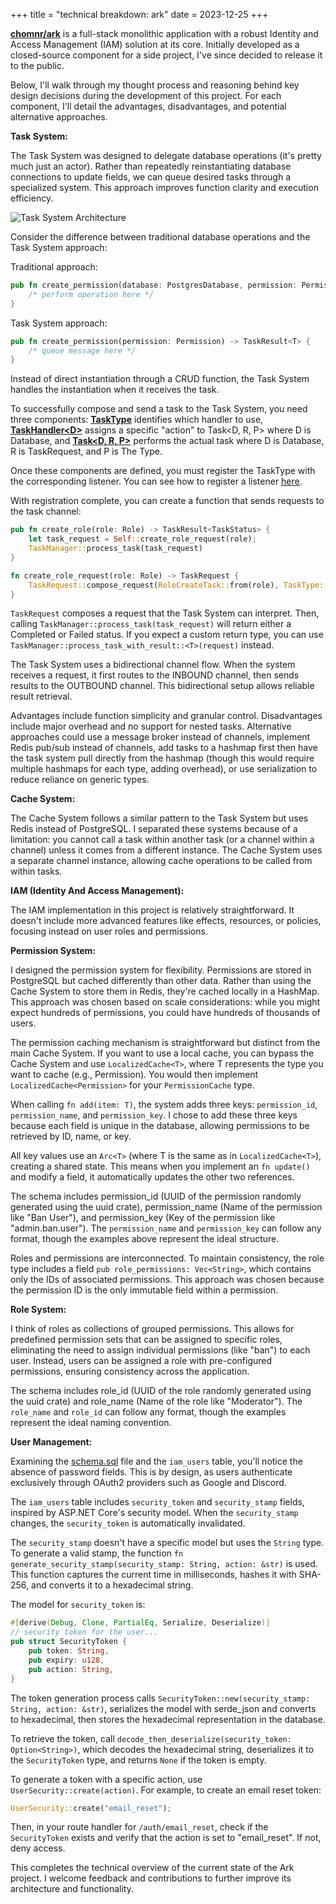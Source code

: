 +++
title = "technical breakdown: ark"
date = 2023-12-25
+++

[**chomnr/ark**](https://github.com/chomnr/ark) is a full-stack monolithic application with a robust Identity and Access Management (IAM) solution at its core. Initially developed as a closed-source component for a side project, I've since decided to release it to the public.

Below, I'll walk through my thought process and reasoning behind key design decisions during the development of this project. For each component, I'll detail the advantages, disadvantages, and potential alternative approaches.

**Task System:**

The Task System was designed to delegate database operations (it's pretty much just an actor). Rather than repeatedly reinstantiating database connections to update fields, we can queue desired tasks through a specialized system. This approach improves function clarity and execution efficiency.

![Task System Architecture](https://substackcdn.com/image/fetch/w_1456,c_limit,f_auto,q_auto:good,fl_progressive:steep/https%3A%2F%2Fsubstack-post-media.s3.amazonaws.com%2Fpublic%2Fimages%2Fe7391452-e63c-4bf5-995b-1c62aa48c8aa_676x316.png)

Consider the difference between traditional database operations and the Task System approach:

Traditional approach:
```rust
pub fn create_permission(database: PostgresDatabase, permission: Permission) -> Result<T> {
    /* perform operation here */
}
```

Task System approach:
```rust
pub fn create_permission(permission: Permission) -> TaskResult<T> {
    /* queue message here */
}
```

Instead of direct instantiation through a CRUD function, the Task System handles the instantiation when it receives the task.

To successfully compose and send a task to the Task System, you need three components: [**TaskType**](https://github.com/notpointless/ark/blob/afcea9414389ddc29ce34fa782ac4e96fb990cc3/src/app/service/task/message.rs#L27) identifies which handler to use, [**TaskHandler\<D\>**](https://github.com/notpointless/ark/blob/afcea9414389ddc29ce34fa782ac4e96fb990cc3/src/app/platform/iam/role/task.rs#L22) assigns a specific "action" to Task\<D, R, P\> where D is Database, and [**Task\<D, R, P\>**](https://github.com/notpointless/ark/blob/afcea9414389ddc29ce34fa782ac4e96fb990cc3/src/app/platform/iam/role/task.rs#L189) performs the actual task where D is Database, R is TaskRequest, and P is The Type.

Once these components are defined, you must register the TaskType with the corresponding listener. You can see how to register a listener [here](https://github.com/notpointless/ark/blob/afcea9414389ddc29ce34fa782ac4e96fb990cc3/src/app/service/task/manager.rs#L174).

With registration complete, you can create a function that sends requests to the task channel:

```rust
pub fn create_role(role: Role) -> TaskResult<TaskStatus> {
    let task_request = Self::create_role_request(role);
    TaskManager::process_task(task_request)
}

fn create_role_request(role: Role) -> TaskRequest {
    TaskRequest::compose_request(RoleCreateTask::from(role), TaskType::Role, "role_create")
}
```

`TaskRequest` composes a request that the Task System can interpret. Then, calling `TaskManager::process_task(task_request)` will return either a Completed or Failed status. If you expect a custom return type, you can use `TaskManager::process_task_with_result::<T>(request)` instead.

The Task System uses a bidirectional channel flow. When the system receives a request, it first routes to the INBOUND channel, then sends results to the OUTBOUND channel. This bidirectional setup allows reliable result retrieval.

Advantages include function simplicity and granular control. Disadvantages include major overhead and no support for nested tasks. Alternative approaches could use a message broker instead of channels, implement Redis pub/sub instead of channels, add tasks to a hashmap first then have the task system pull directly from the hashmap (though this would require multiple hashmaps for each type, adding overhead), or use serialization to reduce reliance on generic types.

**Cache System:**

The Cache System follows a similar pattern to the Task System but uses Redis instead of PostgreSQL. I separated these systems because of a limitation: you cannot call a task within another task (or a channel within a channel) unless it comes from a different instance. The Cache System uses a separate channel instance, allowing cache operations to be called from within tasks.

**IAM (Identity And Access Management):**

The IAM implementation in this project is relatively straightforward. It doesn't include more advanced features like effects, resources, or policies, focusing instead on user roles and permissions.

**Permission System:**

I designed the permission system for flexibility. Permissions are stored in PostgreSQL but cached differently than other data. Rather than using the Cache System to store them in Redis, they're cached locally in a HashMap. This approach was chosen based on scale considerations: while you might expect hundreds of permissions, you could have hundreds of thousands of users.

The permission caching mechanism is straightforward but distinct from the main Cache System. If you want to use a local cache, you can bypass the Cache System and use `LocalizedCache<T>`, where T represents the type you want to cache (e.g., Permission). You would then implement `LocalizedCache<Permission>` for your `PermissionCache` type.

When calling `fn add(item: T)`, the system adds three keys: `permission_id`, `permission_name`, and `permission_key`. I chose to add these three keys because each field is unique in the database, allowing permissions to be retrieved by ID, name, or key.

All key values use an `Arc<T>` (where T is the same as in `LocalizedCache<T>`), creating a shared state. This means when you implement an `fn update()` and modify a field, it automatically updates the other two references.

The schema includes permission_id (UUID of the permission randomly generated using the uuid crate), permission_name (Name of the permission like "Ban User"), and permission_key (Key of the permission like "admin.ban.user"). The `permission_name` and `permission_key` can follow any format, though the examples above represent the ideal structure.

Roles and permissions are interconnected. To maintain consistency, the role type includes a field `pub role_permissions: Vec<String>`, which contains only the IDs of associated permissions. This approach was chosen because the permission ID is the only immutable field within a permission.

**Role System:**

I think of roles as collections of grouped permissions. This allows for predefined permission sets that can be assigned to specific roles, eliminating the need to assign individual permissions (like "ban") to each user. Instead, users can be assigned a role with pre-configured permissions, ensuring consistency across the application.

The schema includes role_id (UUID of the role randomly generated using the uuid crate) and role_name (Name of the role like "Moderator"). The `role_name` and `role_id` can follow any format, though the examples represent the ideal naming convention.

**User Management:**

Examining the [schema.sql](https://github.com/notpointless/ark/blob/main/schema.sql) file and the `iam_users` table, you'll notice the absence of password fields. This is by design, as users authenticate exclusively through OAuth2 providers such as Google and Discord.

The `iam_users` table includes `security_token` and `security_stamp` fields, inspired by ASP.NET Core's security model. When the `security_stamp` changes, the `security_token` is automatically invalidated.

The `security_stamp` doesn't have a specific model but uses the `String` type. To generate a valid stamp, the function `fn generate_security_stamp(security_stamp: String, action: &str)` is used. This function captures the current time in milliseconds, hashes it with SHA-256, and converts it to a hexadecimal string.

The model for `security_token` is:

```rust
#[derive(Debug, Clone, PartialEq, Serialize, Deserialize)]
// security token for the user...
pub struct SecurityToken {
    pub token: String,
    pub expiry: u128,
    pub action: String,
}
```

The token generation process calls `SecurityToken::new(security_stamp: String, action: &str)`, serializes the model with serde_json and converts to hexadecimal, then stores the hexadecimal representation in the database.

To retrieve the token, call `decode_then_deserialize(security_token: Option<String>)`, which decodes the hexadecimal string, deserializes it to the `SecurityToken` type, and returns `None` if the token is empty.

To generate a token with a specific action, use `UserSecurity::create(action)`. For example, to create an email reset token:

```rust
UserSecurity::create("email_reset");
```

Then, in your route handler for `/auth/email_reset`, check if the `SecurityToken` exists and verify that the action is set to "email_reset". If not, deny access.

This completes the technical overview of the current state of the Ark project. I welcome feedback and contributions to further improve its architecture and functionality.